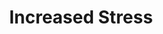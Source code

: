 ---
ee_id_thing: '2224'
site: '1'
type: '2'
inv_num: 2012-044
add_credit:
url: 2012-044-increased-stress
title: Increased Stress
year: '2012'
display_year: '2012'
medium: Wastebasket, Red Bull Cans
dims: 15 x 11 x 11in
pitch:
ps:
live_url:
youtube:
https://github.com/coryarcangel/alu:
imgs: increased-stress-2012-044-full-database-ih.jpg
subheading:
download:
commission:
related:
layout: things-i-made
---